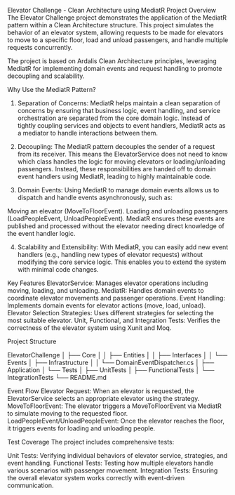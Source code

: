 ﻿Elevator Challenge - Clean Architecture using MediatR
Project Overview
The Elevator Challenge project demonstrates the application of the MediatR pattern within a Clean Architecture structure. This project simulates the behavior of an elevator system, allowing requests to be made for elevators to move to a specific floor, load and unload passengers, and handle multiple requests concurrently.

The project is based on Ardalis Clean Architecture principles, leveraging MediatR for implementing domain events and request handling to promote decoupling and scalability.

Why Use the MediatR Pattern?
1. Separation of Concerns:
MediatR helps maintain a clean separation of concerns by ensuring that business logic, event handling, and service orchestration are separated from the core domain logic. Instead of tightly coupling services and objects to event handlers, MediatR acts as a mediator to handle interactions between them.

2. Decoupling:
The MediatR pattern decouples the sender of a request from its receiver. This means the ElevatorService does not need to know which class handles the logic for moving elevators or loading/unloading passengers. Instead, these responsibilities are handed off to domain event handlers using MediatR, leading to highly maintainable code.

3. Domain Events:
Using MediatR to manage domain events allows us to dispatch and handle events asynchronously, such as:

Moving an elevator (MoveToFloorEvent).
Loading and unloading passengers (LoadPeopleEvent, UnloadPeopleEvent).
MediatR ensures these events are published and processed without the elevator needing direct knowledge of the event handler logic.

4. Scalability and Extensibility:
With MediatR, you can easily add new event handlers (e.g., handling new types of elevator requests) without modifying the core service logic. This enables you to extend the system with minimal code changes.

Key Features
ElevatorService: Manages elevator operations including moving, loading, and unloading.
MediatR: Handles domain events to coordinate elevator movements and passenger operations.
Event Handling: Implements domain events for elevator actions (move, load, unload).
Elevator Selection Strategies: Uses different strategies for selecting the most suitable elevator.
Unit, Functional, and Integration Tests: Verifies the correctness of the elevator system using Xunit and Moq.


Project Structure

ElevatorChallenge
│   ├── Core
│   │   ├── Entities
│   │   ├── Interfaces
│   │   └── Events
│   ├── Infrastructure
│   │   └── DomainEventDispatcher.cs
│   ├── Application
│   └── Tests
│       ├── UnitTests
│       ├── FunctionalTests
│       └── IntegrationTests
└── README.md

Event Flow
Elevator Request: When an elevator is requested, the ElevatorService selects an appropriate elevator using the strategy.
MoveToFloorEvent: The elevator triggers a MoveToFloorEvent via MediatR to simulate moving to the requested floor.
LoadPeopleEvent/UnloadPeopleEvent: Once the elevator reaches the floor, it triggers events for loading and unloading people.

Test Coverage
The project includes comprehensive tests:

Unit Tests: Verifying individual behaviors of elevator service, strategies, and event handling.
Functional Tests: Testing how multiple elevators handle various scenarios with passenger movement.
Integration Tests: Ensuring the overall elevator system works correctly with event-driven communication.